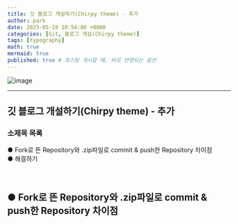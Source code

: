 ```yaml
---
title: 깃 블로그 개설하기(Chirpy theme) - 추가
author: park
date: 2023-05-19 10:54:00 +0800
categories: [Git, 블로그 개설(Chirpy theme)]
tags: [typography]
math: true
mermaid: true
published: true # 포스팅 개시할 때, 바로 반영되는 옵션
---
```


<!-- Git icon -->
![image](https://github.com/cotes2020/jekyll-theme-chirpy/assets/77370682/4ccf94a7-b9e6-4e7f-93aa-2bc30511faa9)

---

## 깃 블로그 개설하기(Chirpy theme) - 추가

### 소제목 목록
● Fork로 뜬 Repository와 .zip파일로 commit & push한 Repository 차이점<br/>
● 해결하기<br/>

<br/>

## ● Fork로 뜬 Repository와 .zip파일로 commit & push한 Repository 차이점
